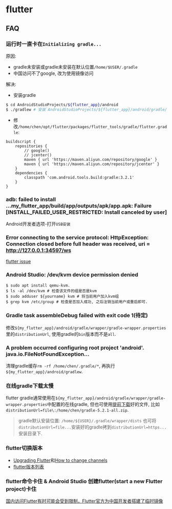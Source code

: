 # flutter

## FAQ
### 运行时一直卡在`Initializing gradle...`
原因:
- gradle未安装或gradle未安装在默认位置`/home/$USER/.gradle`
- 中国访问不了google, 改为使用镜像访问

解决:
- 安装gradle
```sh
$ cd AndroidStudioProjects/${flutter_app}/android
$ ./gradlew # 安装`AndroidStudioProjects/${flutter_app}/android/gradle/wrapper/gradle-wrapper.properties`中`distributionUrl`指定的gradle版本
```

- 修改`/home/chen/opt/flutter/packages/flutter_tools/gradle/flutter.gradle`:
```
buildscript {
    repositories {
        // google()
        // jcenter()
        maven { url 'https://maven.aliyun.com/repository/google' }
        maven { url 'https://maven.aliyun.com/repository/jcenter' }
    }
    dependencies {
        classpath 'com.android.tools.build:gradle:3.2.1'
    }
}
```

### adb: failed to install ...my_flutter_app/build/app/outputs/apk/app.apk: Failure [INSTALL_FAILED_USER_RESTRICTED: Install canceled by user]
Android开发者选项-打开`USB安装`

### Error connecting to the service protocol: HttpException: Connection closed before full header was received, uri = http://127.0.0.1:34597/ws

[flutter issue](https://github.com/flutter/flutter/issues/14991)

### Android Studio: /dev/kvm device permission denied
```
$ sudo apt install qemu-kvm.
$ ls -al /dev/kvm # 检查该文件的组是否是kvm
$ sudo adduser ${yourname} kvm # 将当前用户加入kvm组
$ grep kvm /etc/group # 检查是否加入成功, 之后注销当前用户或重启即可.
```

### Gradle task assembleDebug failed with exit code 1(待定)
修改`${my_flutter_app}/android/gradle/wrapper/gradle-wrapper.properties`里的`distributionUrl`, 使用gradle的`bin`版本而不是`all`.

### A problem occurred configuring root project 'android'. java.io.FileNotFoundException...
清理gradle缓存`rm -rf /home/chen/.gradle/*`, 再执行`${my_flutter_app}/android/gradlew`.

### 在线gradle下载太慢
flutter gradle通常使用在`${my_flutter_app}/android/gradle/wrapper/gradle-wrapper.properties`中配置的在线gradle, 但也可使用[提前下载](http://services.gradle.org/distributions)好的文件, 比如`distributionUrl=file\:/home/chen/gradle-5.2.1-all.zip`.

> gradle默认安装位置: `/home/${USER}/.gradle/wrapper/dists`
> 也可将`distributionUrl=file...`安装好的gradle拷到`distributionUrl=https...`安装目录下.

### flutter切换版本
- [Upgrading Flutter](https://flutter.io/docs/development/tools/sdk/upgrading)和[How to change channels](https://github.com/flutter/flutter/wiki/Flutter-build-release-channels)
- [flutter版本列表](https://flutter.io/docs/development/tools/sdk/archive?tab=linux)

### flutter命令卡住 & Android Studio 创建flutter(start a new Flutter project)卡住
[国内访问Flutter有时可能会受到限制，Flutter官方为中国开发者搭建了临时镜像](https://flutter.io/community/china)